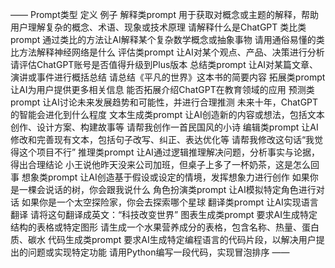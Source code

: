 ——
 Prompt类型  定义  例子 
 解释类prompt  用于获取对概念或主题的解释，帮助用户理解复杂的概念、术语、现象或技术原理  请解释什么是ChatGPT 
 类比类prompt  通过类比的方法让AI解释某个复杂数学概念或抽象事物  请用通俗易懂的类比方法解释神经网络是什么 
 评估类prompt  让AI对某个观点、产品、决策进行分析  请评估ChatGPT账号是否值得升级到Plus版本 
 总结类prompt  让AI对某篇文章、演讲或事件进行概括总结  请总结《平凡的世界》这本书的简要内容 
 拓展类prompt  让AI为用户提供更多相关信息  能否拓展介绍ChatGPT在教育领域的应用 
 预测类prompt  让AI讨论未来发展趋势和可能性，并进行合理推测  未来十年，ChatGPT的智能会进化到什么程度 
 文本生成类prompt  让AI创造新的内容或想法，包括文本创作、设计方案、构建故事等  请帮我创作一首民国风的小诗 
 编辑类prompt  让AI修改和完善现有文本，包括句子改写、纠正、表达优化等  请帮我修改这句话“我觉得这个项目不行” 
 推理类prompt  让AI通过逻辑推理解决问题，分析事实与论据，得出合理结论  小王说他昨天没来公司加班，但桌子上多了一杯奶茶，这是怎么回事 
 想象类prompt  让AI创造基于假设或设定的情境，发挥想象力进行创作  如果你是一棵会说话的树，你会跟我说什么 
 角色扮演类prompt  让AI模拟特定角色进行对话  如果你是一个太空探险家，你会去探索哪个星球 
 翻译类prompt  让AI实现语言翻译  请将这句翻译成英文：“科技改变世界” 
 图表生成类prompt  要求AI生成特定结构的表格或特定图形  请生成一个水果营养成分的表格，包含名称、热量、蛋白质、碳水 
 代码生成类prompt  要求AI生成特定编程语言的代码片段，以解决用户提出的问题或实现特定功能  请用Python编写一段代码，实现冒泡排序 
——